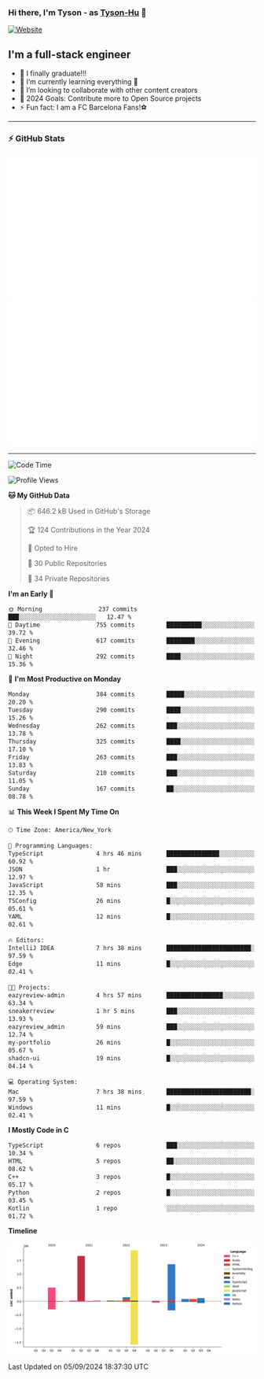 ### Hi there, I'm Tyson - as [Tyson-Hu][website] 👋

[![Website](https://img.shields.io/website?label=Tianzhe.me&style=for-the-badge&url=https%3A%2F%2Ftianzhe.me)](https://tianzhe.me)


## I'm a full-stack engineer

- 🔭 I finally graduate!!!
- 🌱 I’m currently learning everything 🤣
- 👯 I’m looking to collaborate with other content creators
- 🥅 2024 Goals: Contribute more to Open Source projects
- ⚡ Fun fact: I am a FC Barcelona Fans!⚽️

---

### ⚡️ GitHub Stats
![](https://raw.githubusercontent.com/Tyson-Hu/github-stats-card/master/generated/overview.svg)
![](https://raw.githubusercontent.com/Tyson-Hu/github-stats-card/master/generated/languages.svg)

---

<!--START_SECTION:waka-->
![Code Time](http://img.shields.io/badge/Code%20Time-228%20hrs%2017%20mins-blue)

![Profile Views](http://img.shields.io/badge/Profile%20Views-0-blue)

**🐱 My GitHub Data** 

> 📦 646.2 kB Used in GitHub's Storage 
 > 
> 🏆 124 Contributions in the Year 2024
 > 
> 💼 Opted to Hire
 > 
> 📜 30 Public Repositories 
 > 
> 🔑 34 Private Repositories 
 > 
**I'm an Early 🐤** 

```text
🌞 Morning                237 commits         ███░░░░░░░░░░░░░░░░░░░░░░   12.47 % 
🌆 Daytime                755 commits         ██████████░░░░░░░░░░░░░░░   39.72 % 
🌃 Evening                617 commits         ████████░░░░░░░░░░░░░░░░░   32.46 % 
🌙 Night                  292 commits         ████░░░░░░░░░░░░░░░░░░░░░   15.36 % 
```
📅 **I'm Most Productive on Monday** 

```text
Monday                   384 commits         █████░░░░░░░░░░░░░░░░░░░░   20.20 % 
Tuesday                  290 commits         ████░░░░░░░░░░░░░░░░░░░░░   15.26 % 
Wednesday                262 commits         ███░░░░░░░░░░░░░░░░░░░░░░   13.78 % 
Thursday                 325 commits         ████░░░░░░░░░░░░░░░░░░░░░   17.10 % 
Friday                   263 commits         ███░░░░░░░░░░░░░░░░░░░░░░   13.83 % 
Saturday                 210 commits         ███░░░░░░░░░░░░░░░░░░░░░░   11.05 % 
Sunday                   167 commits         ██░░░░░░░░░░░░░░░░░░░░░░░   08.78 % 
```


📊 **This Week I Spent My Time On** 

```text
🕑︎ Time Zone: America/New_York

💬 Programming Languages: 
TypeScript               4 hrs 46 mins       ███████████████░░░░░░░░░░   60.92 % 
JSON                     1 hr                ███░░░░░░░░░░░░░░░░░░░░░░   12.97 % 
JavaScript               58 mins             ███░░░░░░░░░░░░░░░░░░░░░░   12.35 % 
TSConfig                 26 mins             █░░░░░░░░░░░░░░░░░░░░░░░░   05.61 % 
YAML                     12 mins             █░░░░░░░░░░░░░░░░░░░░░░░░   02.61 % 

🔥 Editors: 
IntelliJ IDEA            7 hrs 38 mins       ████████████████████████░   97.59 % 
Edge                     11 mins             █░░░░░░░░░░░░░░░░░░░░░░░░   02.41 % 

🐱‍💻 Projects: 
eazyreview-admin         4 hrs 57 mins       ████████████████░░░░░░░░░   63.34 % 
sneakerreview            1 hr 5 mins         ███░░░░░░░░░░░░░░░░░░░░░░   13.93 % 
eazyreview_admin         59 mins             ███░░░░░░░░░░░░░░░░░░░░░░   12.74 % 
my-portfolio             26 mins             █░░░░░░░░░░░░░░░░░░░░░░░░   05.67 % 
shadcn-ui                19 mins             █░░░░░░░░░░░░░░░░░░░░░░░░   04.14 % 

💻 Operating System: 
Mac                      7 hrs 38 mins       ████████████████████████░   97.59 % 
Windows                  11 mins             █░░░░░░░░░░░░░░░░░░░░░░░░   02.41 % 
```

**I Mostly Code in C** 

```text
TypeScript               6 repos             ███░░░░░░░░░░░░░░░░░░░░░░   10.34 % 
HTML                     5 repos             ██░░░░░░░░░░░░░░░░░░░░░░░   08.62 % 
C++                      3 repos             █░░░░░░░░░░░░░░░░░░░░░░░░   05.17 % 
Python                   2 repos             █░░░░░░░░░░░░░░░░░░░░░░░░   03.45 % 
Kotlin                   1 repo              ░░░░░░░░░░░░░░░░░░░░░░░░░   01.72 % 
```



**Timeline**

![Lines of Code chart](https://raw.githubusercontent.com/Tyson-Hu/Tyson-Hu/main/assets/bar_graph.png)


 Last Updated on 05/09/2024 18:37:30 UTC
<!--END_SECTION:waka-->


[website]: https://github.com/Tyson-Hu

